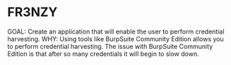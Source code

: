 # FR3NZY
GOAL: Create an application that will enable the user to perform credential harvesting.
WHY: Using tools like BurpSuite Community Edition allows you to perform credential harvesting.
     The issue with BurpSuite Community Edition is that after so many credentials it will begin 
     to slow down.
